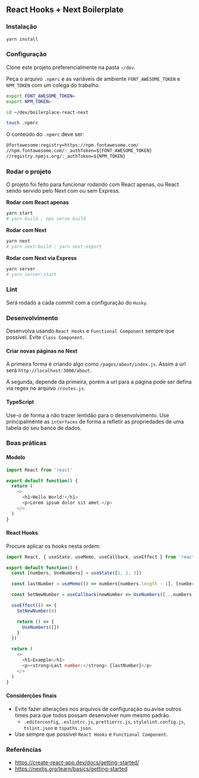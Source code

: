 ## React Hooks + Next Boilerplate

### Instalação

```bash
yarn install
```

### Configuração

Clone este projeto preferencialmente na pasta `~/dev`.

Peça o arquivo `.npmrc` e as variáveis de ambiente `FONT_AWESOME_TOKEN` e `NPM_TOKEN` com um colega do trabalho.

```bash
export FONT_AWESOME_TOKEN=
export NPM_TOKEN=

cd ~/dev/boilerplace-react-next

touch .npmrc
```

O conteúdo do `.npmrc` deve ser:

```txt
@fortawesome:registry=https://npm.fontawesome.com/
//npm.fontawesome.com/:_authToken=${FONT_AWESOME_TOKEN}
//registry.npmjs.org/:_authToken=${NPM_TOKEN}
```

### Rodar o projeto

O projeto foi feito para funcionar rodando com React apenas, ou React sendo servido pelo Next com ou sem Express.

**Rodar com React apenas**

```bash
yarn start
# yarn build ; npx serve build
```

**Rodar com Next**

```bash
yarn next
# yarn next:build ; yarn next:export
```

**Rodar com Next via Express**

```bash
yarn server
# yarn server:start
```

### Lint

Será rodado a cada commit com a configuração do `Husky`.

### Desenvolvimento

Desenvolva usando `React Hooks` e `Functional Component` sempre que possível. Evite `Class Component`.

#### Criar novas páginas no Next

A primeira forma é criando algo como `/pages/about/index.js`. Assim a url será `http://localhost:3000/about`.

A segunda, depende da primeira, porém a url para a página pode ser defina via regex no arquivo `/routes.js`.

#### TypeScript

Use-o de forma a não trazer lentidão para o desenvolvimento. Use principalmente as `interfaces` de forma a refletir as propriedades de uma tabela do seu banco de dados.

### Boas práticas

#### Modelo

```js
import React from 'react'

export default function() {
  return (
    <>
      <h1>Hello World!</h1>
      <p>Lorem ipsum dolor sit amet.</p>
    </>
  )
}
```

#### React Hooks

Procure aplicar os hooks nesta ordem:

```js
import React, { useState, useMemo, useCallback, useEffect } from 'react'

export default function() {
  const [numbers, UseNumbers] = useState([1, 2, 3])

  const lastNumber = useMemo(() => numbers[numbers.length - 1], [numbers])

  const SetNewNumber = useCallback(newNumber => UseNumbers([...numbers, newNumber]), [numbers])

  useEffect(() => {
    SetNewNumber(4)

    return () => {
      UseNumbers([])
    }
  })

  return (
    <>
      <h1>Example</h1>
      <p><strong>Last number:</strong> {lastNumber}</p>
    </>
  )
}
```

#### Considerções finais

* Evite fazer alterações nos arquivos de configuração ou avise outros times para que todos possam desenvolver num mesmo padrão.
  * `.editorconfig`, `.eslintrc.js`, `prettierrc.js`, `stylelint.config.js`, `tslint.json` e `tspaths.json`.
* Use sempre que possível `React Hooks` e `Functional Component`.

### Referências

- https://create-react-app.dev/docs/getting-started/
- https://nextjs.org/learn/basics/getting-started
